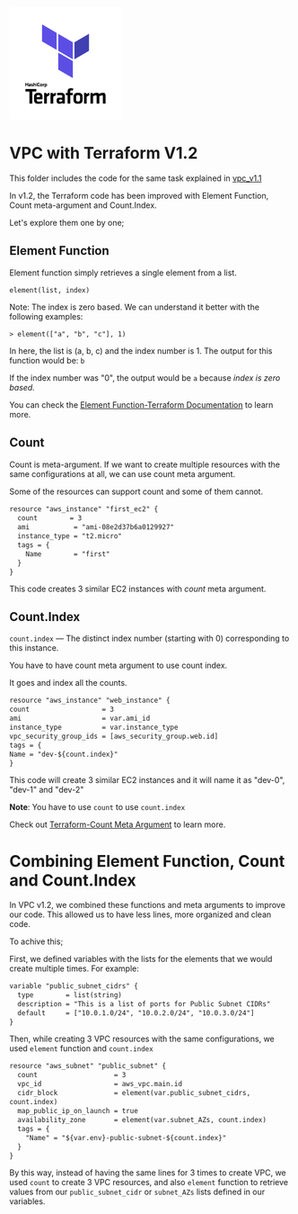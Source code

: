 <img src="https://raw.githubusercontent.com/Saintmori/terraform/main/terraform.png" width="200" height="200">

# VPC with Terraform V1.2

This folder includes the code for the same task explained in [vpc_v1.1](https://github.com/snurer/terraform-vpc/tree/main/vpc_v1.1) 

In v1.2, the Terraform code has been improved with Element Function, Count meta-argument and Count.Index.

Let's explore them one by one;

## Element Function

Element function simply retrieves a single element from a list. 

```
element(list, index)
```

Note: The index is zero based. We can understand it better with the following examples:

```
> element(["a", "b", "c"], 1)
```
In here, the list is (a, b, c) and the index number is 1. The output for this function would be: ```b```

If the index number was "0", the output would be ```a``` because *index is zero based.*

You can check the [Element Function-Terraform Documentation](https://developer.hashicorp.com/terraform/language/functions/element) to learn more.

## Count 

Count is meta-argument. If we want to create multiple resources with the same configurations at all, we can use count meta argument.

Some of the resources can support count and some of them cannot.

```
resource "aws_instance" "first_ec2" {
  count        = 3
  ami           = "ami-08e2d37b6a0129927"
  instance_type = "t2.micro"
  tags = {
    Name        = "first"
  }
}
```
This code creates 3 similar EC2 instances with *count* meta argument.

## Count.Index

```count.index``` — The distinct index number (starting with 0) corresponding to this instance.

You have to have count meta argument to use count index.

It goes and index all the counts.

```
resource "aws_instance" "web_instance" {
count                  = 3
ami                    = var.ami_id
instance_type          = var.instance_type
vpc_security_group_ids = [aws_security_group.web.id]
tags = {
Name = "dev-${count.index}"
}
```
This code will create 3 similar EC2 instances and it will name it as "dev-0", "dev-1" and "dev-2"

**Note**: You have to use ```count``` to use ```count.index```

Check out [Terraform-Count Meta Argument](https://developer.hashicorp.com/terraform/language/meta-arguments/count) to learn more.

# Combining Element Function, Count and Count.Index

In VPC v1.2, we combined these functions and meta arguments to improve our code. This allowed us to have less lines, more organized and clean code.

To achive this;

First, we defined variables with the lists for the elements that we would create multiple times. For example:

```
variable "public_subnet_cidrs" {
  type        = list(string)
  description = "This is a list of ports for Public Subnet CIDRs"
  default     = ["10.0.1.0/24", "10.0.2.0/24", "10.0.3.0/24"]
}
```

Then, while creating 3 VPC resources with the same configurations, we used ```element``` function and ```count.index```

```
resource "aws_subnet" "public_subnet" {
  count                   = 3
  vpc_id                  = aws_vpc.main.id
  cidr_block              = element(var.public_subnet_cidrs, count.index)
  map_public_ip_on_launch = true
  availability_zone       = element(var.subnet_AZs, count.index)
  tags = {
    "Name" = "${var.env}-public-subnet-${count.index}"
  }
}
```

By this way, instead of having the same lines for 3 times to create VPC, we used ```count``` to create 3 VPC resources, and also ```element``` function to retrieve values from our ```public_subnet_cidr``` or ```subnet_AZs``` lists defined in our variables.

